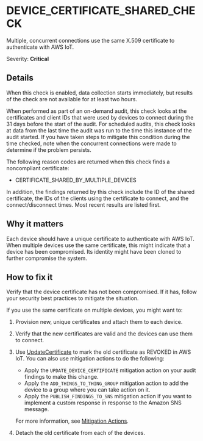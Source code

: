 # DEVICE\_CERTIFICATE\_SHARED\_CHECK<a name="audit-chk-device-cert-shared"></a>

Multiple, concurrent connections use the same X\.509 certificate to authenticate with AWS IoT\.

Severity: **Critical**

## Details<a name="audit-chk-device-cert-shared-details"></a>

When this check is enabled, data collection starts immediately, but results of the check are not available for at least two hours\.

When performed as part of an on\-demand audit, this check looks at the certificates and client IDs that were used by devices to connect during the 31 days before the start of the audit\. For scheduled audits, this check looks at data from the last time the audit was run to the time this instance of the audit started\. If you have taken steps to mitigate this condition during the time checked, note when the concurrent connections were made to determine if the problem persists\.

The following reason codes are returned when this check finds a noncompliant certificate:
+ CERTIFICATE\_SHARED\_BY\_MULTIPLE\_DEVICES

In addition, the findings returned by this check include the ID of the shared certificate, the IDs of the clients using the certificate to connect, and the connect/disconnect times\. Most recent results are listed first\.

## Why it matters<a name="audit-chk-device-cert-shared-why-it-matters"></a>

Each device should have a unique certificate to authenticate with AWS IoT\. When multiple devices use the same certificate, this might indicate that a device has been compromised\. Its identity might have been cloned to further compromise the system\. 

## How to fix it<a name="audit-chk-device-cert-shared-how-to-fix"></a>

Verify that the device certificate has not been compromised\. If it has, follow your security best practices to mitigate the situation\. 

If you use the same certificate on multiple devices, you might want to:

1. Provision new, unique certificates and attach them to each device\. 

1. Verify that the new certificates are valid and the devices can use them to connect\.

1. Use [UpdateCertificate](https://docs.aws.amazon.com/iot/latest/apireference/API_UpdateCertificate.html) to mark the old certificate as REVOKED in AWS IoT\. You can also use mitigation actions to do the following:
   + Apply the `UPDATE_DEVICE_CERTIFICATE` mitigation action on your audit findings to make this change\. 
   + Apply the `ADD_THINGS_TO_THING_GROUP` mitigation action to add the device to a group where you can take action on it\.
   + Apply the `PUBLISH_FINDINGS_TO_SNS` mitigation action if you want to implement a custom response in response to the Amazon SNS message\. 

   For more information, see [Mitigation Actions](device-defender-mitigation-actions.md)\. 

1. Detach the old certificate from each of the devices\.
